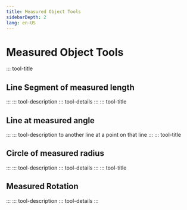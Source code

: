 ```yaml
---
title: Measured Object Tools
sidebarDepth: 2
lang: en-US
---
```


# Measured Object Tools

::: tool-title

## Line Segment of measured length

:::
::: tool-description
::: tool-details
:::
::: tool-title

## Line at measured angle

:::
::: tool-description
to another line at a point on that line
:::
::: tool-title

## Circle of measured radius

:::
::: tool-description
::: tool-details
:::
::: tool-title

## Measured Rotation

:::
::: tool-description
::: tool-details
:::
